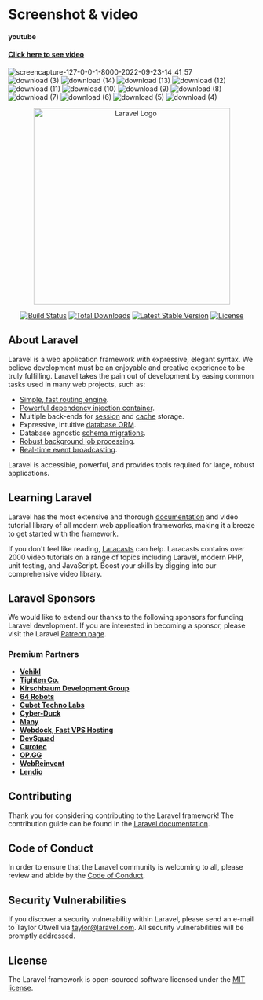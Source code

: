 <h1>Screenshot & video</h1>
<p align="center"> 
<h4>youtube</h4>
<h4>
  <a href="https://www.youtube.com/embed/v9504RY9tRk">  
Click here to see video
</a></h4>

![screencapture-127-0-0-1-8000-2022-09-23-14_41_57](https://user-images.githubusercontent.com/89235834/191914967-6e0e9ff2-99e1-4e52-884e-9a911790d027.png)
</br>
![download (3)](https://user-images.githubusercontent.com/89235834/191915324-bad1e546-3eb4-4276-a50b-bf8791c48113.png)
![download (14)](https://user-images.githubusercontent.com/89235834/191915344-255e7362-c925-41fe-8a10-37745e7165a1.png)
![download (13)](https://user-images.githubusercontent.com/89235834/191915350-ac6c4ea1-6fed-4275-929c-0db2508919a7.png)
![download (12)](https://user-images.githubusercontent.com/89235834/191915354-7fd09060-cda2-4db0-9d83-b69865919ab9.png)
![download (11)](https://user-images.githubusercontent.com/89235834/191915364-2552007f-799b-47c0-ad7d-00e3c06812f9.png)
![download (10)](https://user-images.githubusercontent.com/89235834/191915379-8ee3b113-ccdd-4f39-8e1b-dfbac44cad1d.png)
![download (9)](https://user-images.githubusercontent.com/89235834/191915388-1dd1d8ee-d461-4a20-9a11-7d56b2912b82.png)
![download (8)](https://user-images.githubusercontent.com/89235834/191915402-c6745842-7e43-4bf5-8be5-18bd42d1577f.png)
![download (7)](https://user-images.githubusercontent.com/89235834/191915408-eaf7907d-c541-4845-80a3-3223c4ad5777.png)
![download (6)](https://user-images.githubusercontent.com/89235834/191915416-d1c236e4-2345-4b52-a528-206f53b85fe5.png)
![download (5)](https://user-images.githubusercontent.com/89235834/191915425-d74bb7a9-b219-475d-b8de-24b8e308ddf6.png)
![download (4)](https://user-images.githubusercontent.com/89235834/191915441-8db14809-0f80-45d9-bc67-ca08f631c1d4.png)














<p align="center"><a href="https://laravel.com" target="_blank"><img src="https://raw.githubusercontent.com/laravel/art/master/logo-lockup/5%20SVG/2%20CMYK/1%20Full%20Color/laravel-logolockup-cmyk-red.svg" width="400" alt="Laravel Logo"></a></p>

<p align="center">
<a href="https://travis-ci.org/laravel/framework"><img src="https://travis-ci.org/laravel/framework.svg" alt="Build Status"></a>
<a href="https://packagist.org/packages/laravel/framework"><img src="https://img.shields.io/packagist/dt/laravel/framework" alt="Total Downloads"></a>
<a href="https://packagist.org/packages/laravel/framework"><img src="https://img.shields.io/packagist/v/laravel/framework" alt="Latest Stable Version"></a>
<a href="https://packagist.org/packages/laravel/framework"><img src="https://img.shields.io/packagist/l/laravel/framework" alt="License"></a>
</p>

## About Laravel

Laravel is a web application framework with expressive, elegant syntax. We believe development must be an enjoyable and creative experience to be truly fulfilling. Laravel takes the pain out of development by easing common tasks used in many web projects, such as:

- [Simple, fast routing engine](https://laravel.com/docs/routing).
- [Powerful dependency injection container](https://laravel.com/docs/container).
- Multiple back-ends for [session](https://laravel.com/docs/session) and [cache](https://laravel.com/docs/cache) storage.
- Expressive, intuitive [database ORM](https://laravel.com/docs/eloquent).
- Database agnostic [schema migrations](https://laravel.com/docs/migrations).
- [Robust background job processing](https://laravel.com/docs/queues).
- [Real-time event broadcasting](https://laravel.com/docs/broadcasting).

Laravel is accessible, powerful, and provides tools required for large, robust applications.

## Learning Laravel

Laravel has the most extensive and thorough [documentation](https://laravel.com/docs) and video tutorial library of all modern web application frameworks, making it a breeze to get started with the framework.

If you don't feel like reading, [Laracasts](https://laracasts.com) can help. Laracasts contains over 2000 video tutorials on a range of topics including Laravel, modern PHP, unit testing, and JavaScript. Boost your skills by digging into our comprehensive video library.

## Laravel Sponsors

We would like to extend our thanks to the following sponsors for funding Laravel development. If you are interested in becoming a sponsor, please visit the Laravel [Patreon page](https://patreon.com/taylorotwell).

### Premium Partners

- **[Vehikl](https://vehikl.com/)**
- **[Tighten Co.](https://tighten.co)**
- **[Kirschbaum Development Group](https://kirschbaumdevelopment.com)**
- **[64 Robots](https://64robots.com)**
- **[Cubet Techno Labs](https://cubettech.com)**
- **[Cyber-Duck](https://cyber-duck.co.uk)**
- **[Many](https://www.many.co.uk)**
- **[Webdock, Fast VPS Hosting](https://www.webdock.io/en)**
- **[DevSquad](https://devsquad.com)**
- **[Curotec](https://www.curotec.com/services/technologies/laravel/)**
- **[OP.GG](https://op.gg)**
- **[WebReinvent](https://webreinvent.com/?utm_source=laravel&utm_medium=github&utm_campaign=patreon-sponsors)**
- **[Lendio](https://lendio.com)**

## Contributing

Thank you for considering contributing to the Laravel framework! The contribution guide can be found in the [Laravel documentation](https://laravel.com/docs/contributions).

## Code of Conduct

In order to ensure that the Laravel community is welcoming to all, please review and abide by the [Code of Conduct](https://laravel.com/docs/contributions#code-of-conduct).

## Security Vulnerabilities

If you discover a security vulnerability within Laravel, please send an e-mail to Taylor Otwell via [taylor@laravel.com](mailto:taylor@laravel.com). All security vulnerabilities will be promptly addressed.

## License

The Laravel framework is open-sourced software licensed under the [MIT license](https://opensource.org/licenses/MIT).
